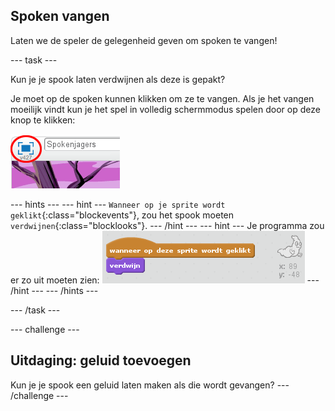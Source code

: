 ## Spoken vangen

Laten we de speler de gelegenheid geven om ​spoken te vangen!

--- task ---

Kun je je spook laten verdwijnen als deze is gepakt?

Je moet op de spoken kunnen klikken om ze te vangen. Als je het vangen moeilijk vindt kun je het spel in volledig schermmodus spelen door op deze knop te klikken:

![screenshot](images/ghost-fullscreen.png)

--- hints --- --- hint --- `Wanneer op je sprite wordt geklikt`{:class="blockevents"}, zou het spook moeten `verdwijnen`{:class="blocklooks"}. --- /hint --- --- hint --- Je programma zou er zo uit moeten zien: ![screenshot](images/ghost-catch-code.png) --- /hint --- --- /hints ---

--- /task ---

--- challenge ---

## Uitdaging: geluid toevoegen

Kun je je spook een geluid laten maken als die wordt gevangen? --- /challenge ---
